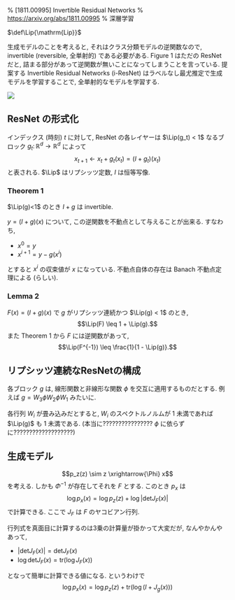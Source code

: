 % [1811.00995] Invertible Residual Networks
% https://arxiv.org/abs/1811.00995
% 深層学習

$\def\Lip{\mathrm{Lip}}$

生成モデルのことを考えると, それはクラス分類モデルの逆関数なので,
invertible (reversible, 全単射的) である必要がある.
Figure 1 はただの ResNet だと, 詰まる部分があって逆関数が無いことになってしまうことを言っている.
提案する Invertible Residual Networks (i-ResNet) はラベルなし最尤推定で生成モデルを学習することで, 全単射的なモデルを学習する.

![](https://i.imgur.com/itccUeh.png)

## ResNet の形式化

インデックス (時刻) $t$ に対して,
ResNet の各レイヤーは $\Lip(g_t) < 1$ なるブロック $g_t \colon \mathbb R^d \to \mathbb R^d$ によって
$$x_{t+1} \leftarrow x_t + g_t(x_t) = (I + g_t)(x_t)$$
と表される.
$\Lip$ はリプシッツ定数, $I$ は恒等写像.

### Theorem 1

$\Lip(g)<1$ のとき $I+g$ は invertible.

$y=(I+g)(x)$ について, この逆関数を不動点として与えることが出来る.
すなわち,

- $x^0 = y$
- $x^{i+1} = y - g(x^i)$

とすると $x^i$ の収束値が $x$ になっている.
不動点自体の存在は Banach 不動点定理による (らしい).

### Lemma 2

$F(x) = (I+g)(x)$ で $g$ がリプシッツ連続かつ $\Lip(g) < 1$ のとき,
$$\Lip(F) \leq 1 + \Lip(g).$$
また Theorem 1 から $F$ には逆関数があって,
$$\Lip(F^{-1}) \leq \frac{1}{1 - \Lip(g)}.$$

## リプシッツ連続なResNetの構成

各ブロック $g$ は, 線形関数と非線形な関数 $\phi$ を交互に適用するものだとする.
例えば $g = W_3 \phi W_2 \phi W_1$ みたいに.

各行列 $W_i$ が畳み込みだとすると,
$W_i$ のスペクトルノルムが $1$ 未満であれば $\Lip(g)$ も $1$ 未満である.
(本当に???????????????? $\phi$ に依らずに???????????????????)

## 生成モデル

$$p_z(z) \sim z \xrightarrow{\Phi} x$$
を考える.
しかも $\Phi^{-1}$ が存在してそれを $F$ とする.
このとき $p_x$ は
$$\log p_x(x) = \log p_z(z) + \log | \mathrm{det} J_F(x) |$$
で計算できる.
ここで $J_F$ は $F$ のヤコビアン行列.

行列式を真面目に計算するのは3乗の計算量が掛かって大変だが,
なんやかんやあって,

- $| \mathrm{det} J_F(x) | = \mathrm{det} J_F(x)$
- $\log \mathrm{det} J_F(x) = \mathrm{tr} (\log J_F(x))$

となって簡単に計算できる値になる.
というわけで
$$\log p_x(x) = \log p_z(z) + \mathrm{tr} (\log (I + J_g(x)))$$

